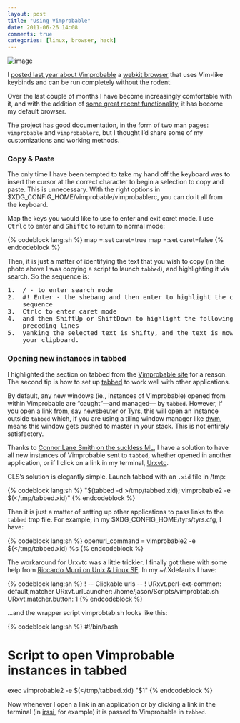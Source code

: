 ```yaml
---
layout: post
title: "Using Vimprobable"
date: 2011-06-26 14:08
comments: true
categories: [linux, browser, hack]
---
```

![image](http://dl.dropbox.com/u/261312/Blog-images/vimprobable2.png)

I [posted last year about Vimprobable](http://jasonwryan.com/blog/2010-10-07-vimprobable "Post on using Vimprobable")
a [webkit browser](http://www.webkit.org/ "Webkit site") that uses
Vim-like keybinds and can be run completely without the rodent.

Over the last couple of months I have become increasingly comfortable
with it, and with the addition of 
[some great recent functionality](http://vimprobable.org/pipermail/vimprobable-users/2011-June/000800.html "External handlers patch on ML"),
it has become my default browser.

The project has good documentation, in the form of two man pages:
`vimprobable` and `vimprobablerc`, but I thought I’d share some of my
customizations and working methods.

### Copy &amp; Paste
The only time I have been tempted to take my hand off the keyboard was
to insert the cursor at the correct character to begin a selection to
copy and paste. This is unnecessary. With the right options in
<span class="file">$XDG\_CONFIG\_HOME/vimprobable/vimprobablerc</span>, 
you can do it all from the keyboard.

Map the keys you would like to use to enter and exit caret mode. I use
<kbd>Ctrl</kbd><kbd>c</kbd> to enter and <kbd>Shift</kbd><kbd>c</kbd> to 
return to normal mode:

{% codeblock lang:sh %}
map <C-c>=:set caret=true
map <S-c>=:set caret=false
{% endcodeblock %}

Then, it is just a matter of identifying the text that you wish to copy
(in the photo above I was copying a script to launch `tabbed`), and
highlighting it via search. So the sequence is:

<pre>
1.  <kbd>/</kbd> - to enter search mode
2.  <kbd>#</kbd><kbd>!</kbd> <kbd>Enter</kbd> - the shebang and then enter to highlight the correct
    sequence
3.  <kbd>Ctrl</kbd><kbd>c</kbd> to enter caret mode
4.  and then <kbd>Shift</kbd><kbd>Up</kbd> or <kbd>Shift</kbd><kbd>Down</kbd> to highlight the following or
    preceding lines
5.  yanking the selected text is <kbd>Shift</kbd><kbd>y</kbd>, and the text is now stored in
    your clipboard.
</pre>

### Opening new instances in tabbed
I highlighted the section on tabbed from the 
[Vimprobable site](http://www.vimprobable.org/ "Vimprobable website") for a reason.
The second tip is how to set up
[tabbed](http://tools.suckless.org/tabbed "tabbed on suckless.org") to
work well with other applications.

By default, any new windows (ie., instances of Vimprobable) opened from
within Vimprobable are “caught”—and managed— by `tabbed`. However, if you
open a link from, say
[newsbeuter](http://newsbeuter.org/ "ncurses rss reader") or
[Tyrs](http://tyrs.nicosphere.net/index.html "ncurses twitter/identi.ca client"),
this will open an instance outside `tabbed` which, if you are using a
tiling window manager like
[dwm](http://dwm.suckless.org/ "THE titling wm"), means this window gets
pushed to master in your stack. This is not entirely satisfactory.

Thanks to 
[Connor Lane Smith on the suckless ML](http://lists.suckless.org/dev/1106/8761.html "Tabbed thread on suckless ML"),
I have a solution to have all new instances of Vimprobable sent to
`tabbed`, whether opened in another application, or if I click on a link
in my terminal, [Urxvtc](http://www.rxvt.org/ "Rxvt. org").

CLS’s solution is elegantly simple. Launch tabbed with an `.xid` file in
<psan class="file">/tmp</span>:

{% codeblock lang:sh %}
"$(tabbed -d >/tmp/tabbed.xid); vimprobable2 -e $(</tmp/tabbed.xid)"
{% endcodeblock %}

Then it is just a matter of setting up other applications to pass links
to the `tabbed` <span class="file">tmp</span> file. For example, in my
<span class="file">$XDG\_CONFIG\_HOME/tyrs/tyrs.cfg</span>, I have:

{% codeblock lang:sh %}
openurl_command = vimprobable2 -e $(</tmp/tabbed.xid) %s
{% endcodeblock %}

The workaround for Urxvtc was a little trickier. I finally got there
with some help from 
[Riccardo Murri on Unix & Linux SE](http://unix.stackexchange.com/questions/15550/passing-clicked-links-in-rxvt-to-a-script/15555#15555 "Unix SE answer").
In my <span class="file">~/.Xdefaults</span> I have:
 
{% codeblock lang:sh %}
! -- Clickable urls -- !
URxvt.perl-ext-common: default,matcher
URxvt.urlLauncher: /home/jason/Scripts/vimprobtab.sh
URxvt.matcher.button: 1
{% endcodeblock %}

…and the wrapper script <span class="file">vimprobtab.sh</span> looks like this:
    
{% codeblock lang:sh %}
#!/bin/bash
# Script to open Vimprobable instances in tabbed
exec vimprobable2 -e $(</tmp/tabbed.xid) "$1"
{% endcodeblock %}

Now whenever I open a link in an application or by clicking a link in
the terminal (in [irssi](http://irssi.org/ "IRC client"), for example)
it is passed to Vimprobable in `tabbed`.
